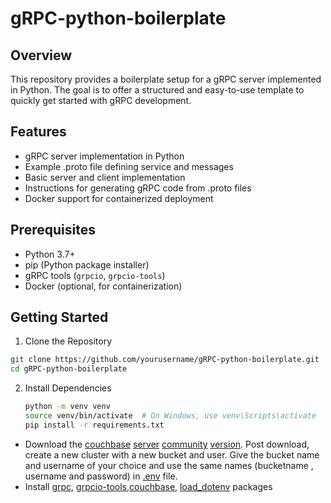 # gRPC-python-boilerplate

## Overview

This repository provides a boilerplate setup for a gRPC server implemented in Python. The goal is to offer a structured and easy-to-use template to quickly get started with gRPC development.

## Features

* gRPC server implementation in Python
* Example .proto file defining service and messages
* Basic server and client implementation
* Instructions for generating gRPC code from .proto files
* Docker support for containerized deployment

## Prerequisites

* Python 3.7+
* pip (Python package installer)
* gRPC tools (`grpcio`, `grpcio-tools`)
* Docker (optional, for containerization)

## Getting Started


1. Clone the Repository

```bash
git clone https://github.com/yourusername/gRPC-python-boilerplate.git
cd gRPC-python-boilerplate
```

2. Install Dependencies

   ```bash
   python -m venv venv
   source venv/bin/activate  # On Windows, use venv\Scripts\activate
   pip install -r requirements.txt
   ```

* Download the [couchbase](https://www.couchbase.com/downloads/?family=couchbase-server) [server](https://www.couchbase.com/downloads/?family=couchbase-server) [community](https://www.couchbase.com/downloads/?family=couchbase-server) [version](https://www.couchbase.com/downloads/?family=couchbase-server).
  Post download, create a new cluster with a new bucket and user. Give
  the bucket name and username of your choice and use the same names
  (bucketname , username and password) in [.env](https://dev.to/jakewitcher/using-env-files-for-environment-variables-in-python-applications-55a1) file.
* Install [grpc](https://pypi.org/project/grpc/), [grpcio-tools](https://pypi.org/project/grpcio-tools/),[couchbase](https://pypi.org/project/couchbase/), [load_dotenv](https://pypi.org/project/python-dotenv/) packages
